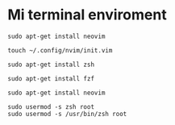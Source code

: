 # Mi terminal enviroment
```
sudo apt-get install neovim
```

```
touch ~/.config/nvim/init.vim
```

```
sudo apt-get install zsh
```

```
sudo apt-get install fzf
```

```
sudo apt-get install neovim
```
```
sudo usermod -s zsh root
sudo usermod -s /usr/bin/zsh root
```
